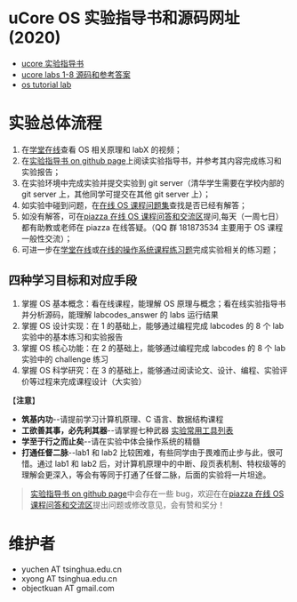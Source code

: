 # uCore OS 实验指导书和源码网址 (2020)

- [ucore 实验指导书](https://learningos.github.io/ucore_os_webdocs/)
- [ucore labs 1-8 源码和参考答案 ](https://github.com/learningos/ucore_os_lab)
- [os tutorial lab](https://github.com/chyyuu/os_tutorial_lab)

# 实验总体流程

1. 在[学堂在线](https://www.xuetangx.com/courses/TsinghuaX/30240243X/2015_T1/about)查看 OS 相关原理和 labX 的视频；
2. 在[实验指导书 on github page](https://learningos.github.io/ucore_os_webdocs/)上阅读实验指导书，并参考其内容完成练习和实验报告；
3. 在实验环境中完成实验并提交实验到 git server（清华学生需要在学校内部的 git server 上，其他同学可提交在其他 git server 上）；
4. 如实验中碰到问题，在[在线 OS 课程问题集](https://chyyuu.gitbooks.io/os_course_qa/content/)查找是否已经有解答；
5. 如没有解答，可在[piazza 在线 OS 课程问答和交流区](https://piazza.com/tsinghua.edu.cn/spring2015/30240243x/home)提问,每天（一周七日）都有助教或老师在 piazza 在线答疑。（QQ 群 181873534 主要用于 OS 课程一般性交流）；
6. 可进一步在[学堂在线](https://www.xuetangx.com/courses/TsinghuaX/30240243X/2015_T1/about)或[在线的操作系统课程练习题](https://chyyuu.gitbooks.io/os_course_exercises/content/)完成实验相关的练习题；

## 四种学习目标和对应手段

1. 掌握 OS 基本概念：看在线课程，能理解 OS 原理与概念；看在线实验指导书并分析源码，能理解 labcodes_answer 的 labs 运行结果
2. 掌握 OS 设计实现：在 1 的基础上，能够通过编程完成 labcodes 的 8 个 lab 实验中的基本练习和实验报告
3. 掌握 OS 核心功能：在 2 的基础上，能够通过编程完成 labcodes 的 8 个 lab 实验中的 challenge 练习
4. 掌握 OS 科学研究：在 3 的基础上，能够通过阅读论文、设计、编程、实验评价等过程来完成课程设计（大实验）

【**注意**】

- **筑基内功**--请提前学习计算机原理、C 语言、数据结构课程
- **工欲善其事，必先利其器**--请掌握七种武器 [实验常用工具列表](https://github.com/chyyuu/ucore_os_docs/blob/master/lab0/lab0_ref_ucore-tools.md)
- **学至于行之而止矣**--请在实验中体会操作系统的精髓
- **打通任督二脉**--lab1 和 lab2 比较困难，有些同学由于畏难而止步与此，很可惜。通过 lab1 和 lab2 后，对计算机原理中的中断、段页表机制、特权级等的理解会更深入，等会有等同于打通了任督二脉，后面的实验将一片坦途。

> [实验指导书 on github page](https://learningos.github.io/ucore_os_webdocs/)中会存在一些 bug，欢迎在在[piazza 在线 OS 课程问答和交流区](https://piazza.com/tsinghua.edu.cn/spring2015/30240243x/home)提出问题或修改意见，会有赞和奖分！

# 维护者

- yuchen AT tsinghua.edu.cn
- xyong AT tsinghua.edu.cn
- objectkuan AT gmail.com
